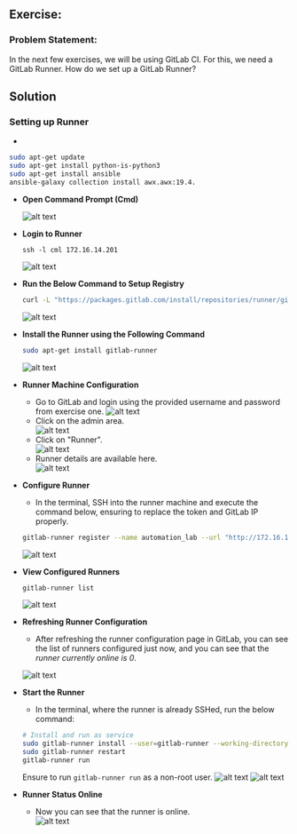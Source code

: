 ##  Exercise:
### Problem Statement:
In the next few exercises, we will be using GitLab CI. For this, we need a GitLab Runner. How do we set up a GitLab Runner?

## Solution

### Setting up Runner

- 
```sh
sudo apt-get update
sudo apt-get install python-is-python3
sudo apt-get install ansible
ansible-galaxy collection install awx.awx:19.4.
```

- **Open Command Prompt (Cmd)**

    ![alt text](image.png)

- **Login to Runner**
    ```
    ssh -l cml 172.16.14.201
    ```
    ![alt text](image-2.png)

- **Run the Below Command to Setup Registry**
    ```sh
    curl -L "https://packages.gitlab.com/install/repositories/runner/gitlab-runner/script.deb.sh" | sudo bash
    ```
    ![alt text](image-4.png)

- **Install the Runner using the Following Command**
    ```sh
    sudo apt-get install gitlab-runner
    ```
    ![alt text](image-5.png)

- **Runner Machine Configuration**
    - Go to GitLab and login using the provided username and password from exercise one.
    ![alt text](image-6.png)
    - Click on the admin area.  
    ![alt text](image-7.png)
    - Click on "Runner".  
    ![alt text](image-8.png)
    - Runner details are available here.  
    ![alt text](image-9.png)

- **Configure Runner**
    - In the terminal, SSH into the runner machine and execute the command below, ensuring to replace the token and GitLab IP properly.
    ```sh
    gitlab-runner register --name automation_lab --url "http://172.16.14.202/" --locked=false  --registration-token C-rzEaUyaTQFGVtDJPoP --executor shell --shell bash --non-interactiv
    ```
    ![alt text](image-24.png)

- **View Configured Runners**
    ```sh
    gitlab-runner list
    ```
    ![alt text](image-11.png)

- **Refreshing Runner Configuration**
    - After refreshing the runner configuration page in GitLab, you can see the list of runners configured just now, and you can see that the *runner currently online is 0*.

    ![alt text](image-15.png)

- **Start the Runner**
    - In the terminal, where the runner is already SSHed, run the below command:
    ```sh
    # Install and run as service
    sudo gitlab-runner install --user=gitlab-runner --working-directory=/home/gitlab-runner
    sudo gitlab-runner restart
    gitlab-runner run
    ```
    Ensure to run `gitlab-runner run` as a non-root user.
    ![alt text](image-18.png)
    ![alt text](image-19.png)

- **Runner Status Online**
    - Now you can see that the runner is online.  
    ![alt text](image-17.png)
